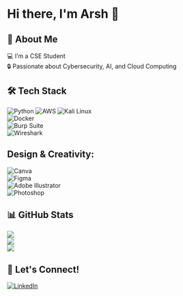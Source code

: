 # Hi there, I'm Arsh 👋

## 🚀 About Me
💻 I’m a CSE Student  
🔒 Passionate about Cybersecurity, AI, and Cloud Computing  
<!--
📚 Currently working on [your project]  
-->
## 🛠️ Tech Stack
![Python](https://img.shields.io/badge/Python-3776AB?style=for-the-badge&logo=python&logoColor=white)
![AWS](https://img.shields.io/badge/AWS-232F3E?style=for-the-badge&logo=amazon-aws&logoColor=white)
![Kali Linux](https://img.shields.io/badge/Kali_Linux-557C94?style=for-the-badge&logo=kali-linux&logoColor=white)  
![Docker](https://img.shields.io/badge/Docker-2496ED?style=for-the-badge&logo=docker&logoColor=white)  
![Burp Suite](https://img.shields.io/badge/Burp_Suite-FE7A16?style=for-the-badge&logo=burp-suite&logoColor=white)  
![Wireshark](https://img.shields.io/badge/Wireshark-1679A7?style=for-the-badge&logo=wireshark&logoColor=white)  

## Design & Creativity:
![Canva](https://img.shields.io/badge/Canva-00C4CC?style=for-the-badge&logo=canva&logoColor=white)  
![Figma](https://img.shields.io/badge/Figma-F24E1E?style=for-the-badge&logo=figma&logoColor=white)  
![Adobe Illustrator](https://img.shields.io/badge/Adobe_Illustrator-FF9A00?style=for-the-badge&logo=adobe-illustrator&logoColor=white)  
![Photoshop](https://img.shields.io/badge/Adobe_Photoshop-31A8FF?style=for-the-badge&logo=adobe-photoshop&logoColor=white)  

## 📊 GitHub Stats
![](https://github-readme-stats.vercel.app/api?username=Shylejasatheesan&theme=radical&hide_border=false&include_all_commits=false&count_private=false)<br/>
![](https://github-readme-streak-stats.herokuapp.com/?user=Shylejasatheesan&theme=radical&hide_border=false)<br/>
![](https://github-readme-stats.vercel.app/api/top-langs/?username=Shylejasatheesan&theme=radical&hide_border=false&include_all_commits=false&count_private=false&layout=compact)

## 📢 Let's Connect!
[![LinkedIn](https://img.shields.io/badge/LinkedIn-0A66C2?style=for-the-badge&logo=linkedin&logoColor=white)](https://www.linkedin.com/in/arshadahmedk/)
<!--
[![Twitter](https://img.shields.io/badge/Twitter-1DA1F2?style=for-the-badge&logo=twitter&logoColor=white)](https://twitter.com/yourusername)  
[![Portfolio](https://img.shields.io/badge/Portfolio-000000?style=for-the-badge&logo=react&logoColor=white)](https://yourwebsite.com)  

<!--
**Arshad-ahmedk/Arshad-ahmedk** is a ✨ _special_ ✨ repository because its `README.md` (this file) appears on your GitHub profile.

Here are some ideas to get you started:

- 🔭 I’m currently working on ...
- 🌱 I’m currently learning ...
- 👯 I’m looking to collaborate on ...
- 🤔 I’m looking for help with ...
- 💬 Ask me about ...
- 📫 How to reach me: ...
- 😄 Pronouns: ...
- ⚡ Fun fact: ...
-->
